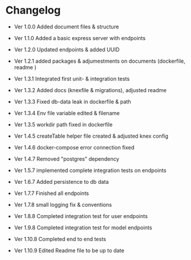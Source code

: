 # Changelog

* Ver 1.0.0
Added document files & structure

* Ver 1.1.0
Added a basic express server with endpoints

* Ver 1.2.0
Updated endpoints & added UUID

* Ver 1.2.1
added packages & adjumestments on documents (dockerfile, readme )

* Ver 1.3.1
Integrated first unit- & integration tests

* Ver 1.3.2
Added docs (knexfile & migrations), adjusted readme

* Ver 1.3.3
Fixed db-data leak in dockerfile & path

* Ver 1.3.4
Env file variable edited & filename

* Ver 1.3.5
workdir path fixed in dockerfile

* Ver 1.4.5
createTable helper file created & adjusted knex config

* Ver 1.4.6
docker-compose error connection fixed

* Ver 1.4.7
Removed "postgres" dependency

* Ver 1.5.7
implemented complete integration tests on endpoints

* Ver 1.6.7
Added persistence to db data

* Ver 1.7.7
Finished all endpoints

* Ver 1.7.8
small logging fix & conventions

* Ver 1.8.8
Completed integration test for user endpoints

* Ver 1.9.8
Completed integration test for model endpoints

* Ver 1.10.8
Completed end to end tests

* Ver 1.10.9
Edited Readme file to be up to date
